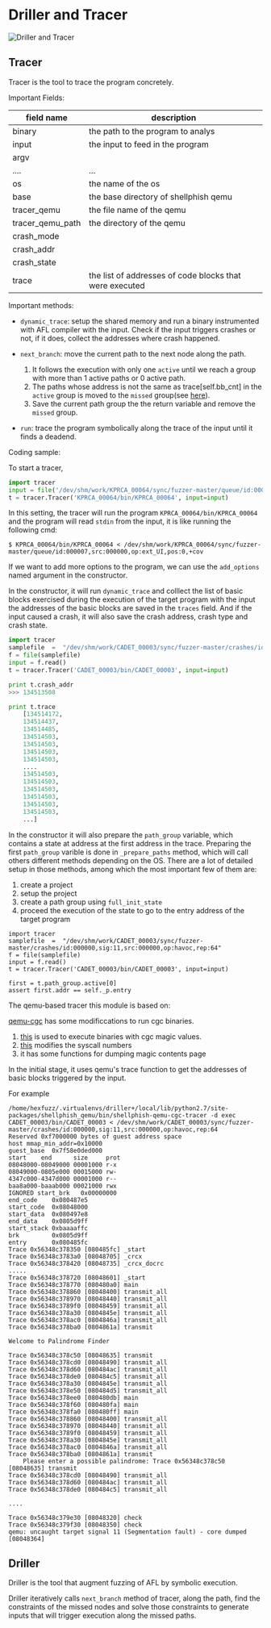 # Driller and Tracer

![Driller and Tracer](./Driller_And_Tracer.png)

## Tracer

Tracer is the tool to trace the program concretely.

Important Fields:

| field name  | description |
|-------------|-------------|
|binary       |the path to the program to analys|
|input        |the input to feed in the program |
|argv         | |
|....         | ...|
| os          | the name of the os |
| base        | the base directory of shellphish qemu |
| tracer_qemu | the file name of the qemu |
| tracer_qemu_path | the directory of the qemu |
| crash\_mode | |
| crash\_addr | |
| crash\_state| |
| trace       | the list of addresses of code blocks that were executed |

Important methods:

- `dynamic_trace`: setup the shared memory and  run a binary instrumented with
  AFL compiler with the input. Check if the input triggers crashes or not, if
  it does, collect the addresses where crash happened.

- `next_branch`: move the current path to the next node along the path.

    1. It follows the execution with only one `active` until we reach a group
    with more than 1 active paths or 0 active path.
    2. The paths whose address is not the same as trace[self.bb_cnt] in the
    `active` group is moved to the `missed` group(see [here](https://hexdump.cs.purdue.edu/source/xref/tracer/tracer/tracer.py?a=true&h=_set_cgc_simprocedures#385)).
    3. Save the current path group the the return variable and remove the `missed`
    group.

- `run`: trace the program symbolically along the trace of the input until
  it finds a deadend.


Coding sample:

To start a tracer,
```python
import tracer
input = file('/dev/shm/work/KPRCA_00064/sync/fuzzer-master/queue/id:000007,src:000000,op:ext_UI,pos:0,+cov').read()
t = tracer.Tracer('KPRCA_00064/bin/KPRCA_00064', input=input)
```

In this setting, the tracer will run the program `KPRCA_00064/bin/KPRCA_00064` and
the program will read `stdin` from the input, it is like running the following cmd:

```
$ KPRCA_00064/bin/KPRCA_00064 < /dev/shm/work/KPRCA_00064/sync/fuzzer-master/queue/id:000007,src:000000,op:ext_UI,pos:0,+cov
```

If we want to add more options to the program, we can use
the `add_options` named argument in the constructor.

In the constructor, it will run `dynamic_trace` and colllect the list of basic blocks
exercised during the execution of the target program with the input the addresses
of the basic blocks are saved in the `traces` field. And if the input caused a
crash, it will also save the crash address, crash type and crash state.

```python
import tracer
samplefile  =  "/dev/shm/work/CADET_00003/sync/fuzzer-master/crashes/id:000000,sig:11,src:000000,op:havoc,rep:64"
f = file(samplefile)
input = f.read()
t = tracer.Tracer('CADET_00003/bin/CADET_00003', input=input)

print t.crash_addr
>>> 134513508

print t.trace
    [134514172,
    134514437,
    134514485,
    134514503,
    134514503,
    134514503,
    134514503,
    ....
    134514503,
    134514503,
    134514503,
    134514503,
    134514503,
    134514503,
    ...]
```

In the constructor it will also prepare the `path_group` variable,
which contains a state at address at the first address in the trace.
Preparing the first `path_group` varible is done in `_prepare_paths`
method, which will call others different methods depending on the OS.
There are a lot of detailed setup in those methods, among which the most
important few of them are:
1. create a project
2. setup the project
3. create a path group using `full_init_state`
4. proceed the execution of the state to go to the entry address of the target program

```
import tracer
samplefile  =  "/dev/shm/work/CADET_00003/sync/fuzzer-master/crashes/id:000000,sig:11,src:000000,op:havoc,rep:64"
f = file(samplefile)
input = f.read()
t = tracer.Tracer('CADET_00003/bin/CADET_00003', input=input)

first = t.path_group.active[0]
assert first.addr == self._p.entry
```


The qemu-based tracer this module is based on:

[qemu-cgc](https://github.com/mechaphish/qemu-cgc/) has some
modificcations to run cgc binaries.

1. [this](https://github.com/mechaphish/qemu-cgc/commit/2238b85421fd29f4d5937f7e6251fb89da6346ef)
   is used to execute binaries with cgc magic values.
2. [this](https://github.com/mechaphish/qemu-cgc/commit/de38bff8ce271c477f7b6eee94a29f306aac6352)
modifies the syscall numbers
3. it has some functions for dumping magic contents page

In the initial stage, it uses qemu's trace function to get the
addresses of basic blocks triggered by the input.

For example
```
/home/hexfuzz/.virtualenvs/driller+/local/lib/python2.7/site-packages/shellphish_qemu/bin/shellphish-qemu-cgc-tracer -d exec CADET_00003/bin/CADET_00003 < /dev/shm/work/CADET_00003/sync/fuzzer-master/crashes/id:000000,sig:11,src:000000,op:havoc,rep:64
Reserved 0xf7000000 bytes of guest address space
host mmap_min_addr=0x10000
guest_base  0x7f58e0ded000
start    end      size     prot
08048000-08049000 00001000 r-x
08049000-0805e000 00015000 rw-
4347c000-4347d000 00001000 r--
baa8a000-baaab000 00021000 rwx
IGNORED start_brk   0x00000000
end_code    0x080487e5
start_code  0x08048000
start_data  0x080497e8
end_data    0x0805d9ff
start_stack 0xbaaaaffc
brk         0x0805d9ff
entry       0x080485fc
Trace 0x56348c378350 [080485fc] _start
Trace 0x56348c3783a0 [08048705] _crcx
Trace 0x56348c378420 [08048735] _crcx_docrc
.....
Trace 0x56348c378720 [08048601] _start
Trace 0x56348c378770 [080480a0] main
Trace 0x56348c378860 [08048400] transmit_all
Trace 0x56348c378970 [08048440] transmit_all
Trace 0x56348c3789f0 [08048459] transmit_all
Trace 0x56348c378a30 [0804845e] transmit_all
Trace 0x56348c378ac0 [0804846a] transmit_all
Trace 0x56348c378ba0 [0804861a] transmit

Welcome to Palindrome Finder

Trace 0x56348c378c50 [08048635] transmit
Trace 0x56348c378cd0 [08048490] transmit_all
Trace 0x56348c378d60 [080484ac] transmit_all
Trace 0x56348c378de0 [080484c5] transmit_all
Trace 0x56348c378a30 [0804845e] transmit_all
Trace 0x56348c378e50 [080484d5] transmit_all
Trace 0x56348c378ee0 [080480db] main
Trace 0x56348c378f60 [080480fa] main
Trace 0x56348c378fa0 [080480ff] main
Trace 0x56348c378860 [08048400] transmit_all
Trace 0x56348c378970 [08048440] transmit_all
Trace 0x56348c3789f0 [08048459] transmit_all
Trace 0x56348c378a30 [0804845e] transmit_all
Trace 0x56348c378ac0 [0804846a] transmit_all
Trace 0x56348c378ba0 [0804861a] transmit
	Please enter a possible palindrome: Trace 0x56348c378c50 [08048635] transmit
Trace 0x56348c378cd0 [08048490] transmit_all
Trace 0x56348c378d60 [080484ac] transmit_all
Trace 0x56348c378de0 [080484c5] transmit_all

....

Trace 0x56348c379e30 [08048320] check
Trace 0x56348c379f30 [08048350] check
qemu: uncaught target signal 11 (Segmentation fault) - core dumped [08048364]
```


## Driller

Driller is the tool that augment fuzzing of AFL by symbolic
execution.

Driller iteratively calls `next_branch` method of tracer, along the path,
find the constraints of the missed nodes and solve those constraints to
generate inputs that will trigger execution along the missed paths.
